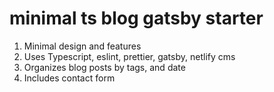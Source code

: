 # minimal ts blog gatsby starter

1. Minimal design and features
1. Uses Typescript, eslint, prettier, gatsby, netlify cms
1. Organizes blog posts by tags, and date
1. Includes contact form
